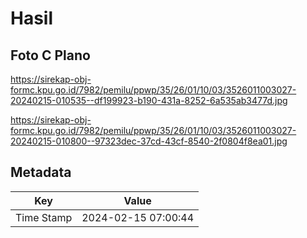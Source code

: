 # Hasil

## Foto C Plano

https://sirekap-obj-formc.kpu.go.id/7982/pemilu/ppwp/35/26/01/10/03/3526011003027-20240215-010535--df199923-b190-431a-8252-6a535ab3477d.jpg

https://sirekap-obj-formc.kpu.go.id/7982/pemilu/ppwp/35/26/01/10/03/3526011003027-20240215-010800--97323dec-37cd-43cf-8540-2f0804f8ea01.jpg


## Metadata

| Key        | Value               |
| ---------- | ------------------- |
| Time Stamp | 2024-02-15 07:00:44 |




